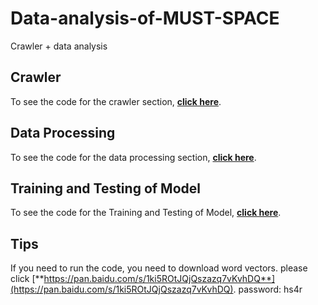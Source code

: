 # Data-analysis-of-MUST-SPACE
Crawler + data analysis

## Crawler
To see the code for the crawler section, [**click here**](https://github.com/MeditatorE/Data-analysis-of-MUST-SPACE/tree/main/Web%20Crawler).

## Data Processing
To see the code for the data processing section, [**click here**](https://github.com/MeditatorE/Data-analysis-of-MUST-SPACE/blob/main/树洞数据分析.ipynb).

## Training and Testing of Model
To see the code for the Training and Testing of Model, [**click here**](https://github.com/MeditatorE/Data-analysis-of-MUST-SPACE/blob/main/LSTM%20NLP.ipynb).

## Tips
If you need to run the code, you need to download word vectors. 
please click [**https://pan.baidu.com/s/1ki5ROtJQjQszazq7vKvhDQ**](https://pan.baidu.com/s/1ki5ROtJQjQszazq7vKvhDQ).
password: hs4r

